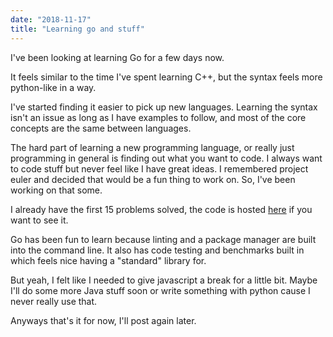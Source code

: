 ```yaml
---
date: "2018-11-17"
title: "Learning go and stuff"
---
```


I've been looking at learning Go for a few days now.

It feels similar to the time I've spent learning C++, but
the syntax feels more python-like in a way.

I've started finding it easier to pick up new languages.
Learning the syntax isn't an issue as long as I have examples
to follow, and most of the core concepts are the same
between languages.

The hard part of learning a new programming language, or really
just programming in general is finding out what you want to
code. I always want to code stuff but never feel like I have
great ideas. I remembered project euler and decided that would
be a fun thing to work on. So, I've been working on that some.

I already have the first 15 problems solved, the code is hosted
[here](https://github.com/Smarticles101/goEuler) if you want to
see it.

Go has been fun to learn because linting and a package manager
are built into the command line. It also has code testing
and benchmarks built in which feels nice having a "standard"
library for.

But yeah, I felt like I needed to give javascript a break for
a little bit. Maybe I'll do some more Java stuff soon or write
something with python cause I never really use that.

Anyways that's it for now, I'll post again later.